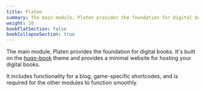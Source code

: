 ```yaml
---
title: Platen
summary: The main module, Platen provides the foundation for digital books.
weight: 10
bookFlatSection: false
bookCollapseSection: true
---
```


The main module, Platen provides the foundation for digital books. It's built on the [hugo-book][01]
theme and provides a minimal website for hosting your digital books.

It includes functionality for a blog, game-specific shortcodes, and is required for the other
modules to function smoothly.

[01]: https://github.com/alex-shpak/hugo-book
